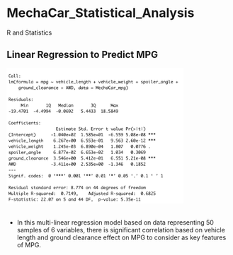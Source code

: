 # MechaCar_Statistical_Analysis
R and Statistics

## Linear Regression to Predict MPG
<img src="static/resources/multi-linear.png" alt="Multi Linear Regression" width="400"/> <br /><br />
- In this multi-linear regression model based on data representing 50 samples of 6 variables, there is significant correlation based on vehicle length and ground clearance effect on MPG to consider as key features of MPG.
